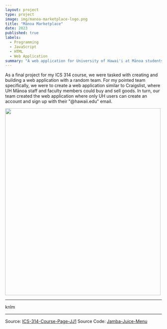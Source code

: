 ```yaml
---
layout: project
type: project
image: img/manoa-marketplace-logo.png
title: "Mānoa Marketplace"
date: 2023
published: true
labels:
  - Programming
  - JavaScript
  - HTML
  - Web Application
summary: "A web application for University of Hawai'i at Mānoa students to sell and buy goods to and from other students that was developed in ICS 314."
---
```




As a final project for my ICS 314 course, we were tasked with creating and building a web application with a random team. For my pointed team specifically, we were to create a web application similar to Craigslist, where UH Mānoa staff and faculty members could buy and sell goods. In turn, our team created the web application where only UH users can create an account and sign up with their "@hawaii.edu" email.

<img src="https:///user-images.githubusercontent.com/122927921/216520288-b17e6681-d305-4725-9b7e-6f159823b90e.jpg" width="500" height="600">


<hr>

knlm

<hr>

Source: <a href="https://courses.ics.hawaii.edu/ics314s23/morea/javascript-2/experience-jamba-juice-1.html"><i class="large github icon "></i>ICS-314-Course-Page-JJ1</a>
Source Code: <a href="https://jsfiddle.net/Yubiq/jpmnhw6d/1/"><i class="large github icon "></i>Jamba-Juice-Menu</a>

